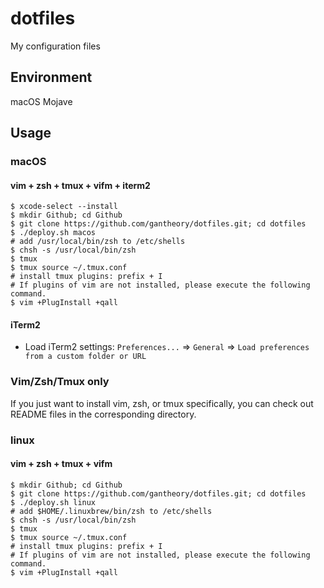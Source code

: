 # dotfiles

My configuration files

## Environment

macOS Mojave

## Usage

### macOS

#### vim + zsh + tmux + vifm + iterm2

```shell
$ xcode-select --install
$ mkdir Github; cd Github
$ git clone https://github.com/gantheory/dotfiles.git; cd dotfiles
$ ./deploy.sh macos
# add /usr/local/bin/zsh to /etc/shells
$ chsh -s /usr/local/bin/zsh
$ tmux
$ tmux source ~/.tmux.conf
# install tmux plugins: prefix + I
# If plugins of vim are not installed, please execute the following command.
$ vim +PlugInstall +qall
```

#### iTerm2

- Load iTerm2 settings: `Preferences...` => `General` => `Load preferences from a custom folder or URL`

### Vim/Zsh/Tmux only

If you just want to install vim, zsh, or tmux specifically, you can check out README files in the corresponding directory.

### linux

#### vim + zsh + tmux + vifm

```shell
$ mkdir Github; cd Github
$ git clone https://github.com/gantheory/dotfiles.git; cd dotfiles
$ ./deploy.sh linux
# add $HOME/.linuxbrew/bin/zsh to /etc/shells
$ chsh -s /usr/local/bin/zsh
$ tmux
$ tmux source ~/.tmux.conf
# install tmux plugins: prefix + I
# If plugins of vim are not installed, please execute the following command.
$ vim +PlugInstall +qall
```